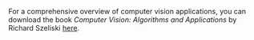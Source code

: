 For a comprehensive overview of computer vision applications, you can download the book *Computer Vision: Algorithms and Applications* by Richard Szeliski [here](https://www.springer.com/gp/book/9781848829343).